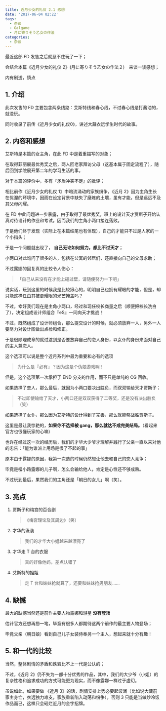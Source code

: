 ```yaml
---
title: 近月少女的礼仪 2.1 感想
date: '2017-06-04 02:22'
tags:
  - 杂谈
  - Galgame
  - 月に寄りそう乙女の作法
categories:
  - 杂谈
---
```


最近这部 FD 发售之后就忍不住玩了一下；

会结合本篇《近月少女的礼仪 2》(月に寄りそう乙女の作法２)　来谈一谈感想；

内有剧透，慎点

<!-- more -->

## 1. 介绍

此次发售的 FD 主要包含两条线路：艾斯特线和春心线，不过春心线是打酱油的，就没玩。

同时收录了前传《近月少女的礼仪0》，讲述大藏衣远学生时代的故事。

## 2. 内容和感想

艾斯特是本篇的女主角，在此 FD 中是着重描写的对象；

在取得菲丽展最优秀奖之后，两人回老家拜访父母（这基本属于固定流程了），随后回到学院展开第二年的学习生活的事。

对于本篇的评价中，多有『矛盾冲突不足』的批评；

相比前作《近月少女的礼仪 1》中暗流涌动的家族纷争，《近月 2》因为主角生长在优渥的环境中，因而在设定背景中缺失了磨炼的土壤，虽有才能，但是远远不及其父母闪耀。

在 FD 中此问题进一步暴露，由于取得了最优秀奖，班上的设计天才贾斯子开始认真对待设计的作业和考试，因而我们的主角小两口接连落败。

于是他们终于发现（实际上在本篇结尾也有体现），自己的才能只不过是人家的一个小指头；

于是一个问题就出现了， **自己无论如何努力，都比不过天才**；

小两口对此询问了很多的人，包括在公寓的邻居们，还直接向自己的父母求助；

不过露娜的回复真的比较令人伤心：

> 「自己从来没有在才能上碰过壁，请随便努力一下吧」

说实话，玩到这里的时候我是比较揪心的，明明自己也拥有耀眼的才能，但是，却只能这样任由其被更耀眼的光芒掩盖吗？

不过，幸好我们现在是主角小两口，经过和现任校长商量之后（顺便把校长洗白了），决定组成设计师组合『eS』一同向天才挑战！

不过，既然组成了设计师组合，那么提交设计的时候，就必须放弃一人，另外一人要尽力对设计图做出点检和修正。

于是很顺理成章的就过渡到是否要放弃自己的恋人身份，以女仆的身份来面对自己的主人兼恋人。

这个选项可以说是整个近月系列中最为重要和必有的选项

> 为什么是『必有』？因为这是个伪娘游戏啊！

但是，这个选项第一次承担了 END 分支的作用，而不只是单纯的 CG 回收。

如果选择了恋人，那么最后，就因为小两口要决出胜负，而双双输给天才贾斯子；

> 不过即使输给了天才，小两口还是双双获得了二等奖，还是没有决出胜负（笑）

如果选择了女仆，那么因为艾斯特的设计得到了完善，那么就能够战胜贾斯子。

这里是最让我惊艳的，**如果你不选择被 gang，那么就达不成完美结局。**（看起来官方也很懂玩家的心嘛）

也许在经过这一次的经历后，我们的才华大少爷才理解并践行了父亲一直以来对他的忠告：「能为谁派上用场是很了不起的事」

原本由于露娜的原因，我第一次选的时候仍然想让他去和自己的恋人竞争；

毕竟是樱小路露娜的儿子啊，怎么会输给他人，肯定是心性还不够成熟。

不过玩到最后，果然我们的主角还是「朝日的女儿」啊（笑）。

## 3. 亮点

1. 贾斯子和梅宫的百合剧

    > 《梅宫理论及其周边》（笑）
2. 才华的泳装

    > 我们的才华大小姐越来越漂亮了
3. 才华走 T 台的衣服

    > 真的好像他妈，差点认错了
4. 艾斯特的姐姐

    > 走 T 台和妹妹抢就算了，还要和妹妹抢男朋友……

## 4. 缺憾

最大的缺憾当然还是前作主要人物露娜和游星 **没有登场**

估计官方还想再捞一笔，毕竟有很多人都期待这两个前作的最主要人物登场；

毕竟父亲（朝日娘）看到自己儿子女装侍奉另一个主人，想起来就十分有趣！

## 5. 和一代的比较

当然，整体剧情的矛盾和跌宕比不上一代是公认的；

不过，《近月 2》仍不失为一部十分优秀的作品，其中，我们的大少爷（小姐）的复杂性格和追求成功的方式可能更为现实，而不像露娜一样过于虚幻。

虽说如此，如果要做 《近月 3》的话，剧情安排上势必要起波澜（比如说大藏前家主身亡，衣远独力难支，家族重新陷入动荡和纷争），否则 3 只能是当做炒冷饭作品而已，这样只会砸烂近月的金字招牌。
